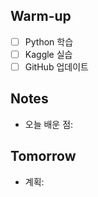 

## Warm-up
- [ ] Python 학습
- [ ] Kaggle 실습
- [ ] GitHub 업데이트

## Notes
- 오늘 배운 점:

## Tomorrow
- 계획: